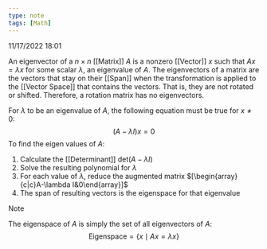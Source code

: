 ```yaml
---
type: note
tags: [Math]
---
```

11/17/2022 18:01

  

An eigenvector of a $n\times n$ [[Matrix]] $A$ is a nonzero [[Vector]] $x$ such that $Ax=\lambda x$ for some scalar $\lambda$, an eigenvalue of $A$. The eigenvectors of a matrix are the vectors that stay on their [[Span]] when the transformation is applied to the [[Vector Space]] that contains the vectors. That is, they are not rotated or shifted. Therefore, a rotation matrix has no eigenvectors. 

For $\lambda$ to be an eigenvalue of $A$, the following equation must be true for $x\ne 0$:
$$
(A-\lambda I)x=0
$$
To find the eigen values of $A$:
1. Calculate the [[Determinant]] $\text{det}(A-\lambda I)$
2. Solve the resulting polynomial for $\lambda$
3. For each value of $\lambda$, reduce the augmented matrix $[\begin{array}{c|c}A-\lambda I&0\end{array}]$ 
4. The span of resulting vectors is the eigenspace for that eigenvalue

>[!note]
>The eigenspace of $A$ is simply the set of all eigenvectors of $A$:
$$
\text{Eigenspace}=\{x\mid Ax=\lambda x\}
$$


